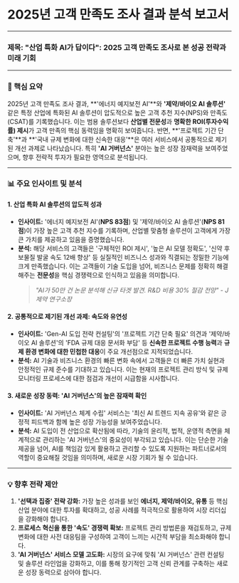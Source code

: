 # 2025년 고객 만족도 조사 결과 분석 보고서

---

### **제목: "산업 특화 AI가 답이다": 2025 고객 만족도 조사로 본 성공 전략과 미래 기회**

---

### **🚀 핵심 요약**

2025년 고객 만족도 조사 결과, **'에너지 예지보전 AI'**와 **'제약/바이오 AI 솔루션'** 같은 특정 산업에 특화된 AI 솔루션이 압도적으로 높은 고객 추천 지수(NPS)와 만족도(CSAT)를 기록했습니다. 이는 범용 솔루션보다 **산업별 전문성**과 **명확한 ROI(투자수익률) 제시**가 고객 만족의 핵심 동력임을 명확히 보여줍니다. 반면, **'프로젝트 기간 단축'**과 **'국내 규제 변화에 대한 신속한 대응'**은 여러 서비스에서 공통적으로 제기된 개선 과제로 나타났습니다. 특히 **'AI 거버넌스'** 분야는 높은 성장 잠재력을 보여주었으며, 향후 전략적 투자가 필요한 영역으로 분석됩니다.

---

### **📊 주요 인사이트 및 분석**

#### **1. 산업 특화 AI 솔루션의 압도적 성과**

* **인사이트:** '에너지 예지보전 AI'(**NPS 83점**) 및 '제약/바이오 AI 솔루션'(**NPS 81점**)이 가장 높은 고객 추천 지수를 기록하며, 산업별 맞춤형 솔루션이 고객에게 가장 큰 가치를 제공하고 있음을 증명했습니다.
* **분석:** 해당 서비스의 고객들은 '구체적인 ROI 제시', '높은 AI 모델 정확도', '신약 후보물질 발굴 속도 12배 향상' 등 실질적인 비즈니스 성과와 직결되는 정밀한 기능에 크게 만족했습니다. 이는 고객들이 기술 도입을 넘어, 비즈니스 문제를 정확히 해결해주는 **전문성**을 핵심 경쟁력으로 인식하고 있음을 의미합니다.
    > *"AI가 50만 건 논문 분석해 신규 타겟 발견. R&D 비용 30% 절감 전망" - J제약 연구소장*

#### **2. 공통적으로 제기된 개선 과제: 속도와 유연성**

* **인사이트:** 'Gen-AI 도입 전략 컨설팅'의 '프로젝트 기간 단축 필요' 의견과 '제약/바이오 AI 솔루션'의 'FDA 규제 대응 문서화 부담' 등 **신속한 프로젝트 수행 능력**과 **규제 환경 변화에 대한 민첩한 대응**이 주요 개선점으로 지적되었습니다.
* **분석:** AI 기술과 비즈니스 환경의 빠른 변화 속에서 고객들은 더 빠른 가치 실현과 안정적인 규제 준수를 기대하고 있습니다. 이는 현재의 프로젝트 관리 방식 및 규제 모니터링 프로세스에 대한 점검과 개선이 시급함을 시사합니다.

#### **3. 새로운 성장 동력: 'AI 거버넌스'의 높은 잠재력 확인**

* **인사이트:** 'AI 거버넌스 체계 수립' 서비스는 '최신 AI 트렌드 지속 공유'와 같은 긍정적 피드백과 함께 높은 성장 가능성을 보여주었습니다.
* **분석:** AI 도입이 전 산업으로 확산됨에 따라, 기술의 윤리적, 법적, 운영적 측면을 체계적으로 관리하는 'AI 거버넌스'의 중요성이 부각되고 있습니다. 이는 단순한 기술 제공을 넘어, AI를 책임감 있게 활용하고 관리할 수 있도록 지원하는 파트너로서의 역할이 중요해질 것임을 의미하며, 새로운 시장 기회가 될 수 있습니다.

---

### **💡 향후 전략 제안**

1.  **'선택과 집중' 전략 강화:** 가장 높은 성과를 보인 **에너지, 제약/바이오, 유통** 등 핵심 산업 분야에 대한 투자를 확대하고, 성공 사례를 적극적으로 활용하여 시장 리더십을 강화해야 합니다.
2.  **프로세스 혁신을 통한 '속도' 경쟁력 확보:** 프로젝트 관리 방법론을 재검토하고, 규제 변화에 대한 사전 대응팀을 구성하여 고객이 느끼는 시간적 부담을 최소화해야 합니다.
3.  **'AI 거버넌스' 서비스 모델 고도화:** 시장의 요구에 맞춰 'AI 거버넌스' 관련 컨설팅 및 솔루션 라인업을 강화하고, 이를 통해 장기적인 고객 신뢰 관계를 구축하는 새로운 성장 동력으로 삼아야 합니다.